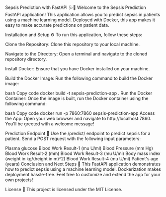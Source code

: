 Sepsis Prediction with FastAPI 🩺🚀
Welcome to the Sepsis Prediction FastAPI application! This application allows you to predict sepsis in patients using a machine learning model. Deployed with Docker, this app makes it easy to make accurate predictions on patient data.

Installation and Setup ⚙️
To run this application, follow these steps:

Clone the Repository: Clone this repository to your local machine.

Navigate to the Directory: Open a terminal and navigate to the cloned repository directory.

Install Docker: Ensure that you have Docker installed on your machine.

Build the Docker Image: Run the following command to build the Docker image:

bash
Copy code
docker build -t sepsis-prediction-app .
Run the Docker Container: Once the image is built, run the Docker container using the following command:

bash
Copy code
docker run -p 7860:7860 sepsis-prediction-app
Access the App: Open your web browser and navigate to http://localhost:7860. You'll be greeted with a welcome message!

Prediction Endpoint 🔮
Use the /predict/ endpoint to predict sepsis for a patient. Send a POST request with the following input parameters:

Plasma glucose
Blood Work Result-1 (mu U/ml)
Blood Pressure (mm Hg)
Blood Work Result-2 (mm)
Blood Work Result-3 (mu U/ml)
Body mass index (weight in kg/(height in m)^2)
Blood Work Result-4 (mu U/ml)
Patient's age (years)
Conclusion and Next Steps 🏁
This FastAPI application demonstrates how to predict sepsis using a machine learning model. Dockerization makes deployment hassle-free. Feel free to customize and extend the app for your own projects!

License 📜
This project is licensed under the MIT License.

 
